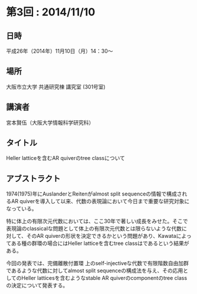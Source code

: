 # 第3回 : 2014/11/10

## 日時

平成26年（2014年）11月10日（月）14：30～

## 場所

大阪市立大学 共通研究棟 講究室 (301号室)

## 講演者

宮本賢伍（大阪大学情報科学研究科）

## タイトル

Heller latticeを含むAR quiverのtree classについて

## アブストラクト

1974(1975)年にAuslanderとReitenがalmost split sequenceの情報で構成されるAR quiverを導入して以来、代数の表現論において今日まで重要な研究対象になっている。

特に体上の有限次元代数においては、ここ30年で著しい成長をみせた。そこで表現論のclassicalな問題として体上の有限次元代数とは限らないような代数に対して、そのAR quiverの形状を決定できるかという問題があり、Kawataによってある種の群環の場合にはHeller latticeを含むtree classはであるという結果がある。

  今回の発表では、完備離散付置環 上のself-injectiveな代数で有限階数自由加群であるような代数に対してalmost split sequenceの構成法を与え、その応用としてのHeller latticesを含むようなstable AR quiverのcomponentのtree classの決定について発表する。